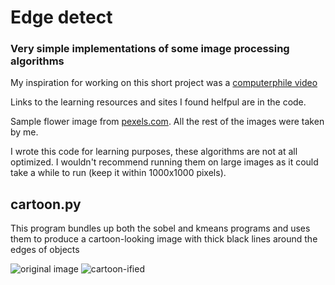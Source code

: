 # Edge detect
### Very simple implementations of some image processing algorithms

My inspiration for working on this short project was a [computerphile video](https://www.youtube.com/watch?v=C_zFhWdM4ic&t=0s)

Links to the learning resources and sites I found helfpul are in the code.

Sample flower image from [pexels.com](https://images.pexels.com/photos/736230/pexels-photo-736230.jpeg?auto=compress&cs=tinysrgb&dpr=1&w=500). All the rest of the images were taken by me.

I wrote this code for learning purposes, these algorithms are not at all optimized. I wouldn't recommend running them on large images as it could take a while to run (keep it within 1000x1000 pixels).

## cartoon.py
This program bundles up both the sobel and kmeans programs and uses them to produce a cartoon-looking image with thick black lines around the edges of objects

![original image](https://github.com/andrewlkraft/edge-detect/images/clown.jpg?raw=true)
![cartoon-ified](https://github.com/andrewlkraft/edge-detect/images/clown-cartoon.webp?raw=true)
